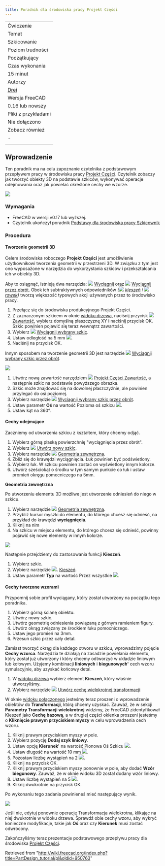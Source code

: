 ```yaml
---
title: Poradnik dla środowiska pracy Projekt Części
---
```

|  |
| --- |
| Ćwiczenie |
| Temat |
| Szkicowanie |
| Poziom trudności |
| Początkujący |
| Czas wykonania |
| 15 minut |
| Autorzy |
| [Drei](http://freecadweb.org/wiki/index.php?title=User:Drei) |
| Wersja FreeCAD |
| 0.16 lub nowszy |
| Pliki z przykładami |
| Nie dołączono |
| Zobacz również |
| *-* |
|  |

## Wprowadzenie

Ten poradnik ma na celu zapoznanie czytelnika z podstawowym przepływem pracy w środowisku pracy [Projekt Części](/PartDesign_Workbench/pl "PartDesign Workbench/pl").
Czytelnik zobaczy jak tworzyć obiekty 3D na podstawie szkiców, wykonywać operacje odejmowania oraz jak powielać określone cechy we wzorze.

![](/images/Sketcher_tutorial_result.png)

### Wymagania

* FreeCAD w wersji v0.17 lub wyższej.
* Czytelnik ukończył poradnik [Podstawy dla środowiska pracy Szkicownik](/Basic_Sketcher_Tutorial/pl "Basic Sketcher Tutorial/pl")

### Procedura

#### Tworzenie geometrii 3D

Celem środowiska roboczego **Projekt Części** jest umożliwienie użytkownikowi tworzenia geometrii w przestrzeni 3D. W związku z tym jest ono wyposażone w narzędzia do wykorzystania szkiców i przekształcania ich w obiekty 3D.

Aby to osiągnąć, istnieją dwa narzędzia: ![](/images/PartDesign_Pad.svg) [Wyciągnij](/PartDesign_Pad/pl "PartDesign Pad/pl") oraz ![](/images/PartDesign_Revolution.svg) [Wyciągnij przez obrót](/PartDesign_Revolution/pl "PartDesign Revolution/pl"). Obok ich subtraktywnych odpowiedników *(![](/images/PartDesign_Pocket.svg) [kieszeń](/PartDesign_Pocket/pl "PartDesign Pocket/pl") i ![](/images/PartDesign_Groove.svg) [rowek](/PartDesign_Groove/pl "PartDesign Groove/pl"))* tworzą większość typowych akcji używanych przez to środowisko pracy.

1. Przełącz się do środowiska produkcyjnego Projekt Części.
2. Z zaznaczonym szkicem w oknie [widoku drzewa](/Tree_view/pl "Tree view/pl"), naciśnij przycisk ![](/images/PartDesign_Body.svg) [Zawartość](/PartDesign_Body/pl "PartDesign Body/pl"), wybierz domyślną płaszczyznę XY i naciśnij przycisk OK. Szkic powinien pojawić się teraz wewnątrz zawartości.
3. Wybierz ![](/images/PartDesign_Pad.svg) [Wyciągnij wybrany szkic](/PartDesign_Pad/pl "PartDesign Pad/pl").
4. Ustaw odległość na 5 mm ![](/images/SpinBox.svg).
5. Naciśnij na przycisk OK.

Innym sposobem na tworzenie geometrii 3D jest narzędzie ![](/images/PartDesign_Revolution.svg) [Wyciągnij wybrany szkic przez obrót](/PartDesign_Revolution/pl "PartDesign Revolution/pl").

![](/images/PartDesign_revolution_exercise.png)

1. Utwórz nową zawartość narzędziem ![](/images/PartDesign_Body.svg) [Projekt Części Zawartość](/PartDesign_Body/pl "PartDesign Body/pl"), a następnie szkic na podstawie powyższego obrazka.
2. Szkic może znajdować się na dowolnej płaszczyźnie, ale powinien przylegać do osi poziomej.
3. Wybierz narzędzie ![](/images/PartDesign_Revolution.svg) [Wyciągnij wybrany szkic przez obrót](/PartDesign_Revolution/pl "PartDesign Revolution/pl").
4. Ustaw parametr **Oś** na wartość Pozioma oś szkicu ![](/images/ComboBox.svg).
5. Ustaw kąt na 360°.

#### Cechy odejmujące

Zaczniemy od utworzenia szkicu z kształtem, który chcemy odjąć.

1. Wybierz górną płaską powierzchnię "wyciągnięcia przez obrót".
2. Wybierz ![](/images/Sketcher_NewSketch.svg) [Utwórz nowy szkic](/Sketcher_NewSketch/pl "Sketcher NewSketch/pl").
3. Wybierz narzędzie ![](/images/Sketcher_External.svg) [Geometria zewnętrzna](/Sketcher_External/pl "Sketcher External/pl").
4. Zbliż się do krawędzi wyciągnięcia. Łuk powinien być podświetlony.
5. Wybierz łuk. W szkicu powinien zostać on wyświetlony innym kolorze.
6. Utwórz sześciokąt o środku w tym samym punkcie co łuk i ustaw promień okręgu pomocniczego na 5mm.

**Geometria zewnętrzna**

Po utworzeniu elementu 3D możliwe jest utworzenie odniesień do niego w szkicu.

1. Wybierz narzędzie ![](/images/Sketcher_External.svg) [Geometria zewnętrzna](/Sketcher_External/pl "Sketcher External/pl").
2. Przybliż kursor myszki do elementu, do którego chcesz się odnieść, na przykład do krawędzi **wyciągnięcia**.
3. Kliknij na nim
4. Na szkicu w miejscu elementu, do którego chcesz się odnieść, powinny pojawić się nowe elementy w innym kolorze.

![](/images/PartDesign_pocket_exercise.png)

Następnie przejdziemy do zastosowania funkcji **Kieszeń**.

1. Wybierz szkic.
2. Wybierz narzędzie ![](/images/PartDesign_Pocket.svg). [Kieszeń](/PartDesign_Pocket/pl "PartDesign Pocket/pl").
3. Ustaw parametr **Typ** na wartość Przez wszystkie ![](/images/ComboBox.svg).

#### Cechy tworzone wzorami

Przypomnij sobie profil wyciągany, który został utworzony na początku tego poradnika.

1. Wybierz górną ścianę obiektu.
2. Utwórz nowy szkic.
3. Utwórz geometrię odniesienia powiązaną z górnym ramieniem figury.
4. Utwórz okrąg związany ze środkiem łuku pomocniczego.
5. Ustaw jego promień na 3mm.
6. Przesuń szkic przez cały detal.

Zamiast tworzyć okrąg dla każdego otworu w szkicu, wprowadzimy pojęcie **Cechy wzorca**. Narzędzia te działają na zasadzie powielania elementu, który został już utworzony i który chcemy odtworzyć w układzie liniowym lub kołowym.
Użyjemy kombinacji **liniowych** i **biegunowych'** cech wzoru symulacyjnie, aby uzyskać końcowy detal.

1. W [widoku drzewa](/Tree_view/pl "Tree view/pl") wybierz element **Kieszeń**, który właśnie utworzyliśmy.
2. Wybierz narzędzie ![](/images/PartDesign_MultiTransform.svg) [Utwórz cechę wielokrotnej transformacji](/PartDesign_MultiTransform/pl "PartDesign MultiTransform/pl")

W oknie [widoku połączonego](/Combo_view/pl "Combo view/pl") jesteśmy teraz proszeni o wprowadzenie obiektów do **Transformacji**, którą chcemy uzyskać. Zauważ, że w sekcji **Parametry Transformacji wielokrotnej** widzimy, że FreeCAD zidentyfikował Kieszeń jako **Cechę bazową**, a w drugiej części okienka proszeni jesteśmy o **Kliknięcie prawym przyciskiem myszy** w celu wprowadzenia cech wzoru.

1. Kliknij prawym przyciskiem myszy w pole.
2. Wybierz pozycję **Dodaj szyk liniowy**.
3. Ustaw opcję **Kierunek'** na wartość Pionowa Oś Szkicu ![](/images/ComboBox.svg).
4. Ustaw długość na wartość 10 mm ![](/images/SpinBox.svg).
5. Pozostaw liczbę wystąpień na 2 ![](/images/SpinBox.svg).
6. Kliknij na przycisk OK.
7. Kliknij prawym przyciskiem myszy ponownie w pole, aby dodać **Wzór biegunowy**. Zauważ, że w oknie widoku 3D został dodany wzór liniowy.
8. Ustaw liczbę wystąpień na 5 ![](/images/SpinBox.svg).
9. Kliknij dwukrotnie na przycisk OK.

Po wykonaniu tego zadania powinieneś mieć następujący wynik.

![](/images/PartDesign_multitransform_exercise.png)

Jeśli nie, edytuj ponownie operację Transformacja wielokrotna, klikając na niej dwukrotnie w widoku drzewa. Sprawdź obie cechy wzoru, aby wykryć konieczne modyfikacje, takie jak **Oś** oraz czy **Kierunek** musi zostać odwrócony.

Zakończyliśmy teraz prezentacje podstawowego przepływu pracy dla środowiska [Projekt Części](/PartDesign_Workbench/pl "PartDesign Workbench/pl").

Retrieved from "<http://wiki.freecad.org/index.php?title=PartDesign_tutorial/pl&oldid=950763>"
